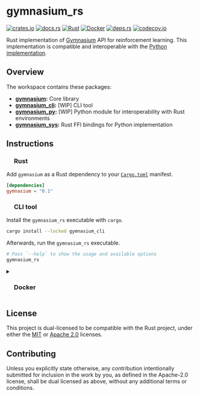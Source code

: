 # gymnasium_rs

<p align="left">
  <a href="https://crates.io/crates/gymnasium">                                        <img alt="crates.io"  src="https://img.shields.io/crates/v/gymnasium.svg"></a>
  <a href="https://docs.rs/gymnasium">                                                 <img alt="docs.rs"    src="https://docs.rs/gymnasium/badge.svg"></a>
  <!-- <a href="https://pypi.org/project/gymnasium_rs/">                                    <img alt="pypi.org"   src="https://img.shields.io/pypi/v/gymnasium_rs.svg"></a> -->
  <a href="https://github.com/AndrejOrsula/gymnasium_rs/actions/workflows/rust.yml">   <img alt="Rust"       src="https://github.com/AndrejOrsula/gymnasium_rs/actions/workflows/rust.yml/badge.svg"></a>
  <!-- <a href="https://github.com/AndrejOrsula/gymnasium_rs/actions/workflows/python.yml"> <img alt="Python"     src="https://github.com/AndrejOrsula/gymnasium_rs/actions/workflows/python.yml/badge.svg"></a> -->
  <a href="https://github.com/AndrejOrsula/gymnasium_rs/actions/workflows/docker.yml"> <img alt="Docker"     src="https://github.com/AndrejOrsula/gymnasium_rs/actions/workflows/docker.yml/badge.svg"></a>
  <a href="https://deps.rs/repo/github/AndrejOrsula/gymnasium_rs">                     <img alt="deps.rs"    src="https://deps.rs/repo/github/AndrejOrsula/gymnasium_rs/status.svg"></a>
  <a href="https://codecov.io/gh/AndrejOrsula/gymnasium_rs">                           <img alt="codecov.io" src="https://codecov.io/gh/AndrejOrsula/gymnasium_rs/branch/main/graph/badge.svg"></a>
</p>

Rust implementation of [Gymnasium](https://gymnasium.farama.org) API for reinforcement learning. This implementation is compatible and interoperable with the [Python implementation](https://github.com/Farama-Foundation/Gymnasium).

## Overview

The workspace contains these packages:

- **[gymnasium](gymnasium):** Core library
- **[gymnasium_cli](gymnasium_cli):** \[WIP\] CLI tool
- **[gymnasium_py](gymnasium_py):** \[WIP\] Python module for interoperability with Rust environments
- **[gymnasium_sys](gymnasium_sys):** Rust FFI bindings for Python implementation

## Instructions

### <a href="#-rust"><img src="https://rustacean.net/assets/rustacean-flat-noshadow.svg" width="16" height="16"></a> Rust

Add `gymnasium` as a Rust dependency to your [`Cargo.toml`](https://doc.rust-lang.org/cargo/reference/manifest.html) manifest.

```toml
[dependencies]
gymnasium = "0.1"
```

<!-- **Examples:** [`gymnasium/examples/`](gymnasium/examples/) -->

<!-- ### <a href="#-python"><img src="https://www.svgrepo.com/show/354238/python.svg" width="16" height="16"></a> Python

> The Python module requires Rust and Cargo to compile extensions. Install them through your package manager or via <https://rustup.rs>.

Compile and install the `gymnasium_rs` Python module by installing this project with [`pip`](https://pypi.org/project/pip).

```bash
pip install git+https://github.com/AndrejOrsula/gymnasium_rs.git
```

**Examples:** [`gymnasium_py/examples/`](gymnasium_py/examples/) -->

### <a href="#-cli-tool"><img src="https://www.svgrepo.com/show/353478/bash-icon.svg" width="16" height="16"></a> CLI tool

Install the `gymnasium_rs` executable with `cargo`.

```bash
cargo install --locked gymnasium_cli
```

Afterwards, run the `gymnasium_rs` executable.

```bash
# Pass `--help` to show the usage and available options
gymnasium_rs
```

<details>
<summary><h3><a href="#-docker"><img src="https://www.svgrepo.com/show/448221/docker.svg" width="16" height="16"></a> Docker</h3></summary>

> To install [Docker](https://docs.docker.com/get-docker) on your system, you can run [`.docker/host/install_docker.bash`](.docker/host/install_docker.bash) to configure Docker with NVIDIA GPU support.
>
> ```bash
> .docker/host/install_docker.bash
> ```

#### Build Image

To build a new Docker image from [`Dockerfile`](Dockerfile), you can run [`.docker/build.bash`](.docker/build.bash) as shown below.

```bash
.docker/build.bash ${TAG:-latest} ${BUILD_ARGS}
```

#### Run Container

To run the Docker container, you can use [`.docker/run.bash`](.docker/run.bash) as shown below.

```bash
.docker/run.bash ${TAG:-latest} ${CMD}
```

#### Run Dev Container

To run the Docker container in a development mode (source code mounted as a volume), you can use [`.docker/dev.bash`](.docker/dev.bash) as shown below.

```bash
.docker/dev.bash ${TAG:-latest} ${CMD}
```

As an alternative, users familiar with [Dev Containers](https://code.visualstudio.com/docs/devcontainers/containers) can modify the included [`.devcontainer/devcontainer.json`](.devcontainer/devcontainer.json) to their needs. For convenience, [`.devcontainer/open.bash`](.devcontainer/open.bash) script is available to open this repository as a Dev Container in VS Code.

```bash
.devcontainer/open.bash
```

#### Join Container

To join a running Docker container from another terminal, you can use [`.docker/join.bash`](.docker/join.bash) as shown below.

```bash
.docker/join.bash ${CMD:-bash}
```

</details>

## License

This project is dual-licensed to be compatible with the Rust project, under either the [MIT](LICENSE-MIT) or [Apache 2.0](LICENSE-APACHE) licenses.

## Contributing

Unless you explicitly state otherwise, any contribution intentionally submitted for inclusion in the work by you, as defined in the Apache-2.0 license, shall be dual licensed as above, without any additional terms or conditions.
